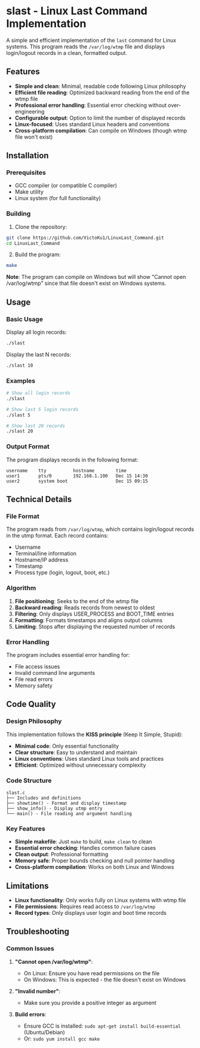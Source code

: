 # slast - Linux Last Command Implementation

A simple and efficient implementation of the `last` command for Linux systems. This program reads the `/var/log/wtmp` file and displays login/logout records in a clean, formatted output.

## Features

- **Simple and clean**: Minimal, readable code following Linux philosophy
- **Efficient file reading**: Optimized backward reading from the end of the wtmp file
- **Professional error handling**: Essential error checking without over-engineering
- **Configurable output**: Option to limit the number of displayed records
- **Linux-focused**: Uses standard Linux headers and conventions
- **Cross-platform compilation**: Can compile on Windows (though wtmp file won't exist)

## Installation

### Prerequisites

- GCC compiler (or compatible C compiler)
- Make utility
- Linux system (for full functionality)

### Building

1. Clone the repository:
```bash
git clone https://github.com/VictoKu1/LinuxLast_Command.git
cd LinuxLast_Command
```

2. Build the program:
```bash
make
```

**Note**: The program can compile on Windows but will show "Cannot open /var/log/wtmp" since that file doesn't exist on Windows systems.

## Usage

### Basic Usage

Display all login records:
```bash
./slast
```

Display the last N records:
```bash
./slast 10
```

### Examples

```bash
# Show all login records
./slast

# Show last 5 login records
./slast 5

# Show last 20 records
./slast 20
```

### Output Format

The program displays records in the following format:
```
username    tty          hostname        time
user1       pts/0        192.168.1.100   Dec 15 14:30
user2       system boot                  Dec 15 09:15
```

## Technical Details

### File Format

The program reads from `/var/log/wtmp`, which contains login/logout records in the utmp format. Each record contains:
- Username
- Terminal/line information
- Hostname/IP address
- Timestamp
- Process type (login, logout, boot, etc.)

### Algorithm

1. **File positioning**: Seeks to the end of the wtmp file
2. **Backward reading**: Reads records from newest to oldest
3. **Filtering**: Only displays USER_PROCESS and BOOT_TIME entries
4. **Formatting**: Formats timestamps and aligns output columns
5. **Limiting**: Stops after displaying the requested number of records

### Error Handling

The program includes essential error handling for:
- File access issues
- Invalid command line arguments
- File read errors
- Memory safety

## Code Quality

### Design Philosophy

This implementation follows the **KISS principle** (Keep It Simple, Stupid):
- **Minimal code**: Only essential functionality
- **Clear structure**: Easy to understand and maintain
- **Linux conventions**: Uses standard Linux tools and practices
- **Efficient**: Optimized without unnecessary complexity

### Code Structure

```
slast.c
├── Includes and definitions
├── showtime() - Format and display timestamp
├── show_info() - Display utmp entry
└── main() - File reading and argument handling
```

### Key Features

- **Simple makefile**: Just `make` to build, `make clean` to clean
- **Essential error checking**: Handles common failure cases
- **Clean output**: Professional formatting
- **Memory safe**: Proper bounds checking and null pointer handling
- **Cross-platform compilation**: Works on both Linux and Windows

## Limitations

- **Linux functionality**: Only works fully on Linux systems with wtmp file
- **File permissions**: Requires read access to `/var/log/wtmp`
- **Record types**: Only displays user login and boot time records

## Troubleshooting

### Common Issues

1. **"Cannot open /var/log/wtmp"**:
   - On Linux: Ensure you have read permissions on the file
   - On Windows: This is expected - the file doesn't exist on Windows

2. **"Invalid number"**:
   - Make sure you provide a positive integer as argument

3. **Build errors**:
   - Ensure GCC is installed: `sudo apt-get install build-essential` (Ubuntu/Debian)
   - Or: `sudo yum install gcc make`

